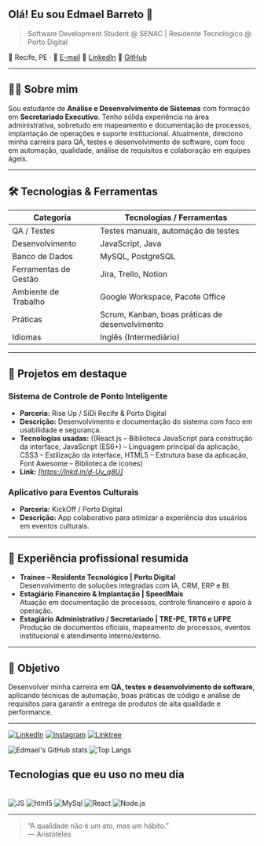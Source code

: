 ## Olá! Eu sou Edmael Barreto 👋

> Software Development Student @ SENAC | Residente Tecnológico @ Porto Digital

📍 Recife, PE · 📧 [E-mail](edmael_barreto@hotmail.com)
🔗 [LinkedIn](https://www.linkedin.com/in/edmaelpauloribeirobarreto) 🐙 [GitHub](https://github.com/EdmaelBarreto)  

---

## 🧑‍💻 Sobre mim

Sou estudante de **Análise e Desenvolvimento de Sistemas** com formação em **Secretariado Executivo**. Tenho sólida experiência na área administrativa, sobretudo em mapeamento e documentação de processos, implantação de operações e suporte institucional. Atualmente, direciono minha carreira para QA, testes e desenvolvimento de software, com foco em automação, qualidade, análise de requisitos e colaboração em equipes ágeis.

---

## 🛠️ Tecnologias & Ferramentas

| Categoria | Tecnologias / Ferramentas |
|----------|----------------------------|
| QA / Testes | Testes manuais, automação de testes |
| Desenvolvimento | JavaScript, Java |
| Banco de Dados | MySQL, PostgreSQL |
| Ferramentas de Gestão | Jira, Trello, Notion |
| Ambiente de Trabalho | Google Workspace, Pacote Office |
| Práticas | Scrum, Kanban, boas práticas de desenvolvimento |
| Idiomas | Inglês (Intermediário) |

---

## 📂 Projetos em destaque

### Sistema de Controle de Ponto Inteligente  
- **Parceria:** Rise Up / SiDi Recife & Porto Digital  
- **Descrição:** Desenvolvimento e documentação do sistema com foco em usabilidade e segurança.  
- **Tecnologias usadas:** ((React.js – Biblioteca JavaScript para construção da interface,
JavaScript (ES6+) – Linguagem principal da aplicação,
CSS3 – Estilização da interface,
HTML5 – Estrutura base da aplicação,
Font Awesome – Biblioteca de ícones)  
- **Link:** _[https://lnkd.in/d-Uv_q8U]_   

### Aplicativo para Eventos Culturais  
- **Parceria:** KickOff / Porto Digital  
- **Descrição:** App colaborativo para otimizar a experiência dos usuários em eventos culturais.  

---

## 💼 Experiência profissional resumida

- **Trainee – Residente Tecnológico | Porto Digital**  
  Desenvolvimento de soluções integradas com IA, CRM, ERP e BI.  
- **Estagiário Financeiro & Implantação | SpeedMais**  
  Atuação em documentação de processos, controle financeiro e apoio à operação.  
- **Estagiário Administrativo / Secretariado | TRE-PE, TRT6 e UFPE**  
  Produção de documentos oficiais, mapeamento de processos, eventos institucional e atendimento interno/externo.  

---

## 🎯 Objetivo

Desenvolver minha carreira em **QA, testes e desenvolvimento de software**, aplicando técnicas de automação, boas práticas de código e análise de requisitos para garantir a entrega de produtos de alta qualidade e performance.
 

---
[![LinkedIn](https://img.shields.io/badge/LinkedIn-0077B5?style=for-the-badge&logo=linkedin&logoColor=white)](https://www.linkedin.com/in/edmaelpauloribeirobarreto/)
[![Instagram](https://img.shields.io/badge/Instagram-FF0069.svg?style=for-the-badge&logo=Instagram&logoColor=white)](https://www.instagram.com/edmael_barreto/)
[![Linktree](https://img.shields.io/badge/Linktree-43E55E.svg?style=for-the-badge&logo=Linktree&logoColor=white)](https://linktr.ee/EdmaelBarreto)

![Edmael's GitHub stats](https://github-readme-stats.vercel.app/api?username=EdmaelBarreto&show_icons=true&theme=dracula)
![Top Langs](https://github-readme-stats.vercel.app/api/top-langs/?username=EdmaelBarreto&layout=compact)

## Tecnologias que eu uso no meu dia

<div style="display: inline_block"><br/>
 <img align="center" alt="JS" src="https://img.shields.io/badge/JavaScript-F7DF1E.svg?style=for-the-badge&logo=JavaScript&logoColor=black" /> 
 <img align="center" alt="html5" src="https://img.shields.io/badge/HTML5-E34F26?style=for-the-badge&logo=html5&logoColor=white" /> 
 <img align="center" alt="MySql" src="https://img.shields.io/badge/MySQL-005C84?style=for-the-badge&logo=mysql&logoColor=white" /> 
 <img align="center" alt="React" src="https://img.shields.io/badge/React-61DAFB.svg?style=for-the-badge&logo=React&logoColor=black" /> 
 <img align="center" alt="Node.js" src="https://img.shields.io/badge/Node.js-5FA04E.svg?style=for-the-badge&logo=nodedotjs&logoColor=white" /> 


---

> “A qualidade não é um ato, mas um hábito.”  
> — Aristóteles  
